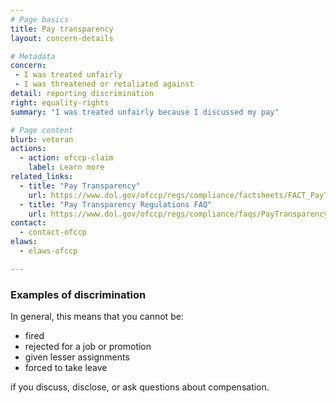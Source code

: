 ```yaml
---
# Page basics
title: Pay transparency
layout: concern-details

# Metadata
concern:
 - I was treated unfairly
 - I was threatened or retaliated against
detail: reporting discrimination
right: equality-rights
summary: "I was treated unfairly because I discussed my pay"

# Page content
blurb: veteran
actions:
  - action: ofccp-claim
    label: Learn more
related_links:
  - title: "Pay Transparency"
    url: https://www.dol.gov/ofccp/regs/compliance/factsheets/FACT_PayTransparency-Sept16_ENGESQA508c.pdf
  - title: "Pay Transparency Regulations FAQ"
    url: https://www.dol.gov/ofccp/regs/compliance/faqs/PayTransparencyFAQs.html
contact:
  - contact-ofccp
elaws:
  - elaws-ofccp

---
```


### Examples of discrimination

In general, this means that you cannot be:

- fired
- rejected for a job or promotion
- given lesser assignments
- forced to take leave

if you discuss, disclose, or ask questions about compensation.
